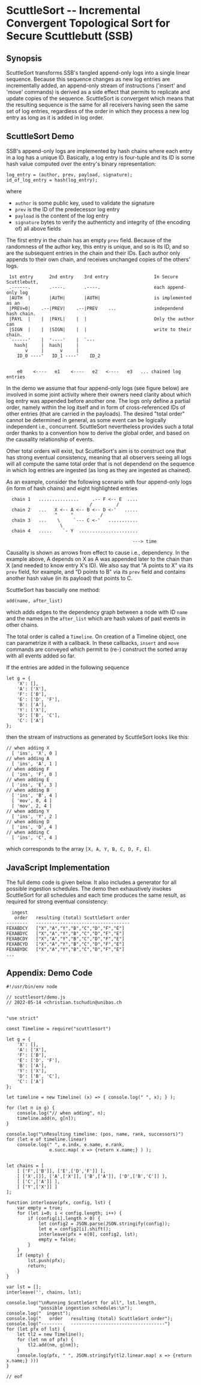# ScuttleSort -- Incremental Convergent Topological Sort for Secure Scuttlebutt (SSB)

## Synopsis

ScuttleSort transforms SSB's tangled append-only logs into a single
linear sequence. Because this sequence changes as new log entries are
incrementally added, an append-only stream of instructions ('insert'
and 'move' commands) is derived as a side effect that permits to
replicate and update copies of the sequence. ScuttleSort is convergent
which means that the resulting sequence is the same for all receivers
having seen the same set of log entries, regardless of the order in
which they process a new log entry as long as it is added in log order.


## ScuttleSort Demo

SSB's append-only logs are implemented by hash chains where each
entry in a log has a unique ID. Basically, a log entry is four-tuple
and its ID is some hash value computed over the entry's binary
representation:

```
log_entry = (author, prev, payload, signature);
id_of_log_entry = hash(log_entry);
```

where
- ```author``` is some public key, used to validate the signature
- ```prev``` is the ID of the predecessor log entry
- ```payload``` is the content of the log entry
- ```signature``` bytes to verify the authenticty and integrity of (the encoding of) all above fields

The first entry in the chain has an empty ```prev``` field. Because of
the randomness of the author key, this entry is unique, and so is its
ID, and so are the subsequent entries in the chain and their IDs. Each
author only appends to their own chain, and receives unchanged copies
of the others' logs.

```
 1st entry      2nd entry    3rd entry                 In Secure Scuttlebutt,
 .------.       .----.       .----.                    each append-only log
 |AUTH  |       |AUTH|       |AUTH|                    is implemented as an
 |PREV=0|    .--|PREV|    .--|PREV    ...              independend hash chain.
 |PAYL  |    |  |PAYL|    |  |                         Only the author can
 |SIGN  |    |  |SIGN|    |  |                         write to their chain.
 `------'    |  '----'    |  `---
   hash|     |  hash|     |
       v     |      v     |
    ID_0 ----'   ID_1 ----'    ID_2


    e0    <----   e1    <----   e2   <----   e3   ... chained log entries
```

In the demo we assume that four append-only logs (see figure below)
are involved in some joint activity where their owners need clarity
about which log entry was appended before another one. The logs only
define a partial order, namely within the log itself and in form of
cross-referenced IDs of other entries (that are carried in the
payloads). The desired "total order" cannot be determined in general,
as some event can be logically independent i.e.,
concurrent. ScuttleSort nevertheless provides such a total order
thanks to a convention how to derive the global order, and based on the
causality relationship of events.

Other total orders will exist, but ScuttleSort's aim is to construct
one that has strong eventual consistency, meaning that all observers
seeing all logs will all compute the same total order that is not
dependend on the sequence in which log entries are ingested (as long
as they are ingested as chained).

As an example, consider the following scenario with four append-only
logs (in form of hash chains) and eight highlighted entries

```
  chain 1   ...............     .-- F <-- E  ....
                               /         /
  chain 2   ...   X <-- A <-- B <-- D <-'   .....
                  ^     ^          /
  chain 3   ...    \     `--- C <-'   ...........
                    \ 
  chain 4   .....    `- Y  ......................

                                               ---> time
```

Causality is shown as arrows from effect to cause i.e., dependency. In
the example above, A depends on X as A was appended later to the chain
than X (and needed to know entry X's ID). We also say that "A points
to X" via its ```prev``` field, for example, and "D points to B" via
its ```prev``` field and contains another hash value (in its payload)
that points to C.

ScuttleSort has bascially one method:
```
add(name, after_list)
```

which adds edges to the dependency graph between a node with ID
```name``` and the names in the ```after_list``` which are hash values
of past events in other chains.

The total order is called a ```Timeline```. On creation of a Timeline
object, one can parametrize it with a callback. In these callbacks,
```insert``` and ```move``` commands are conveyed which permit to
(re-) construct the sorted array with all events added so far.

If the entries are added in the following sequence

```
let g = {
    'X': [],
    'A': ['X'],
    'F': ['B'],
    'E': ['D', 'F'],
    'B': ['A'],
    'Y': ['X'],
    'D': ['B', 'C'],
    'C': ['A']
};
```

then the stream of instructions as generated by ScuttleSort looks like this:

```
// when adding X
  [ 'ins', 'X', 0 ]
// when adding A
  [ 'ins', 'A', 1 ]
// when adding F
  [ 'ins', 'F', 0 ]
// when adding E
  [ 'ins', 'E', 3 ]
// when adding B
  [ 'ins', 'B', 4 ]
  [ 'mov', 0, 4 ]
  [ 'mov', 2, 4 ]
// when adding Y
  [ 'ins', 'Y', 2 ]
// when adding D
  [ 'ins', 'D', 4 ]
// when adding C
  [ 'ins', 'C', 4 ]
```

which corresponds to the array ```[X, A, Y, B, C, D, F, E]```.

## JavaScript Implementation

The full demo code is given below. It also includes a generator
for all possible ingestion schedules. The demo then exhaustively
invokes ScuttleSort for all schedules and each time produces
the same result, as required for strong eventual consistency:

```
  ingest
   order   resulting (total) ScuttleSort order
--------   -----------------------------------
FEXABDCY   ["X","A","Y","B","C","D","F","E"]
FEXABDYC   ["X","A","Y","B","C","D","F","E"]
FEXABCDY   ["X","A","Y","B","C","D","F","E"]
FEXABCYD   ["X","A","Y","B","C","D","F","E"]
FEXABYDC   ["X","A","Y","B","C","D","F","E"]
...
```

## Appendix: Demo Code

```
#!/usr/bin/env node

// scuttlesort/demo.js
// 2022-05-14 <christian.tschudin@unibas.ch


"use strict"

const Timeline = require("scuttlesort")

let g = {
    'X': [],
    'A': ['X'],
    'F': ['B'],
    'E': ['D', 'F'],
    'B': ['A'],
    'Y': ['X'],
    'D': ['B', 'C'],
    'C': ['A']
};

let timeline = new Timeline( (x) => { console.log(" ", x); } );

for (let n in g) {
    console.log("// when adding", n);
    timeline.add(n, g[n]);
}

console.log("\nResulting timeline: (pos, name, rank, successors)")
for (let e of timeline.linear)
    console.log(" ", e.indx, e.name, e.rank,
                e.succ.map( x => {return x.name;} ) );


let chains = [
    [ ['F',['B']], ['E',['D','F']] ],
    [ ['X',[]], ['A',['X']], ['B',['A']], ['D',['B','C']] ],
    [ ['C',['A']] ],
    [ ['Y',['X']] ]
];

function interleave(pfx, config, lst) {
    var empty = true;
    for (let i=0; i < config.length; i++) {
        if (config[i].length > 0) {
            let config2 = JSON.parse(JSON.stringify(config));
            let e = config2[i].shift();
            interleave(pfx + e[0], config2, lst);
            empty = false;
        }
    }
    if (empty) {
        lst.push(pfx);
        return;
    }
}

var lst = [];
interleave('', chains, lst);

console.log("\nRunning ScuttleSort for all", lst.length,
            "possible ingestion schedules:\n");
console.log("  ingest");
console.log("   order   resulting (total) ScuttleSort order");
console.log("--------   -----------------------------------")
for (let pfx of lst) {
    let tl2 = new Timeline();
    for (let nm of pfx) {
        tl2.add(nm, g[nm]);
    }
    console.log(pfx, " ", JSON.stringify(tl2.linear.map( x => {return x.name;} )))
}

// eof
```
